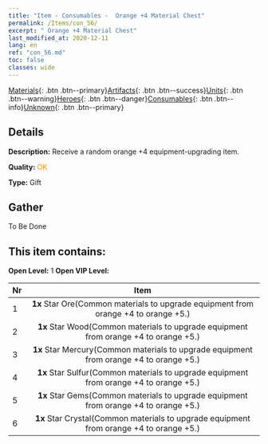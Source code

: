 ```yaml
---
title: "Item - Consumables -  Orange +4 Material Chest"
permalink: /Items/con_56/
excerpt: " Orange +4 Material Chest"
last_modified_at: 2020-12-11
lang: en
ref: "con_56.md"
toc: false
classes: wide
---
```

 [Materials](/Items/){: .btn .btn--primary}[Artifacts](/Items/Artifacts/){: .btn .btn--success}[Units](/Items/Units/){: .btn .btn--warning}[Heroes](/Items/Heroes/){: .btn .btn--danger}[Consumables](/Items/Consumables/){: .btn .btn--info}[Unknown](/Items/Unknown/){: .btn .btn--primary}

## Details
 **Description:** Receive a random orange +4 equipment-upgrading item.

 **Quality:** <span style="color: #FF8C00">OK</span>

 **Type:** Gift

## Gather

  To Be Done

## This item contains:

 **Open Level:** 1
 **Open VIP Level:** 

  | Nr |      Item    |
  |:---|:------------:|
  | 1 |  **1x** Star Ore(Common materials to upgrade equipment from orange +4 to orange +5.) | 
  | 2 |  **1x** Star Wood(Common materials to upgrade equipment from orange +4 to orange +5.) | 
  | 3 |  **1x** Star Mercury(Common materials to upgrade equipment from orange +4 to orange +5.) | 
  | 4 |  **1x** Star Sulfur(Common materials to upgrade equipment from orange +4 to orange +5.) | 
  | 5 |  **1x** Star Gems(Common materials to upgrade equipment from orange +4 to orange +5.) | 
  | 6 |  **1x** Star Crystal(Common materials to upgrade equipment from orange +4 to orange +5.) | 
